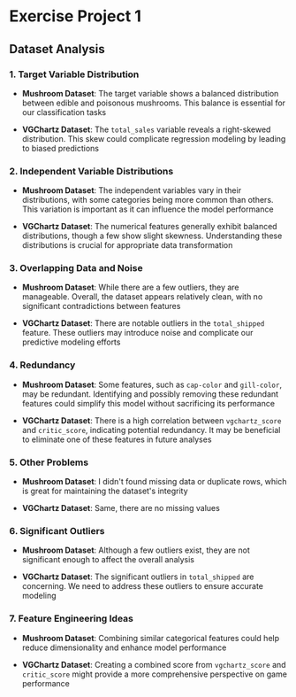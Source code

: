 # Exercise Project 1

## Dataset Analysis

### 1. Target Variable Distribution

- **Mushroom Dataset**: The target variable shows a balanced distribution between edible and poisonous mushrooms. This balance is essential for our classification tasks

- **VGChartz Dataset**: The `total_sales` variable reveals a right-skewed distribution. This skew could complicate regression modeling by leading to biased predictions

### 2. Independent Variable Distributions

- **Mushroom Dataset**: The independent variables vary in their distributions, with some categories being more common than others. This variation is important as it can influence the model performance

- **VGChartz Dataset**: The numerical features generally exhibit balanced distributions, though a few show slight skewness. Understanding these distributions is crucial for appropriate data transformation

### 3. Overlapping Data and Noise

- **Mushroom Dataset**: While there are a few outliers, they are manageable. Overall, the dataset appears relatively clean, with no significant contradictions between features

- **VGChartz Dataset**: There are notable outliers in the `total_shipped` feature. These outliers may introduce noise and complicate our predictive modeling efforts

### 4. Redundancy

- **Mushroom Dataset**: Some features, such as `cap-color` and `gill-color`, may be redundant. Identifying and possibly removing these redundant features could simplify this model without sacrificing its performance

- **VGChartz Dataset**: There is a high correlation between `vgchartz_score` and `critic_score`, indicating potential redundancy. It may be beneficial to eliminate one of these features in future analyses

### 5. Other Problems

- **Mushroom Dataset**: I didn't found missing data or duplicate rows, which is great for maintaining the dataset's integrity

- **VGChartz Dataset**: Same, there are no missing values
  
### 6. Significant Outliers

- **Mushroom Dataset**: Although a few outliers exist, they are not significant enough to affect the overall analysis

- **VGChartz Dataset**: The significant outliers in `total_shipped` are concerning. We need to address these outliers to ensure accurate modeling

### 7. Feature Engineering Ideas

- **Mushroom Dataset**: Combining similar categorical features could help reduce dimensionality and enhance model performance

- **VGChartz Dataset**: Creating a combined score from `vgchartz_score` and `critic_score` might provide a more comprehensive perspective on game performance
